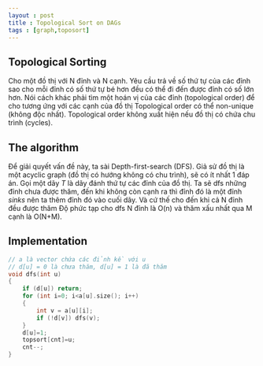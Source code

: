```yaml
---
layout : post
title : Topological Sort on DAGs
tags : [graph,toposort]
---
```

## Topological Sorting
Cho một đồ thị với N đỉnh và N cạnh. Yêu cầu trả về số thứ tự của các đỉnh sao cho mỗi đỉnh có số thứ tự bé hơn đều có thể đi đến được đỉnh có số lớn hơn.
Nói cách khác phải tìm một hoán vị của các đỉnh (topological order) để cho tương ứng với các cạnh của đồ thị
Topological order có thể non-unique (không độc nhất).
Topological order không xuất hiện nếu đồ thị có chứa chu trình (cycles).

## The algorithm
Để giải quyết vấn đề này, ta sài Depth-first-search (DFS).
Giả sử đồ thị là một acyclic graph (đồ thị có hướng không có chu trình), sẽ có ít nhất 1 đáp án.
Gọi một dãy *T* là dãy đánh thứ tự các đỉnh của đồ thị. Ta sẽ dfs những đỉnh chưa được thăm, đến khi không còn cạnh ra thì đỉnh đó là một đỉnh *sinks* nên ta thêm đỉnh đó vào cuối dãy. Và cứ thế cho đến khi cả N đỉnh đều được thăm
Độ phức tạp cho dfs N đỉnh là O(n) và thăm xấu nhất qua M cạnh là O(N+M).

## Implementation
``` C++
// a là vector chứa các đỉnh kề với u
// d[u] = 0 là chưa thăm, d[u] = 1 là đã thăm
void dfs(int u) 
{
	if (d[u]) return;
	for (int i=0; i<a[u].size(); i++)
	{
		int v = a[u][i];
		if (!d[v]) dfs(v);
	}
	d[u]=1;
	topsort[cnt]=u;
	cnt--;
}
```
